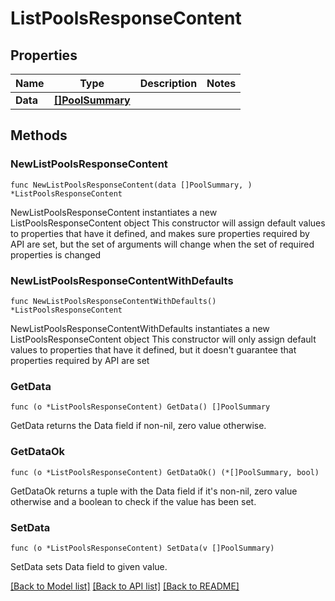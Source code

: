 # ListPoolsResponseContent

## Properties

Name | Type | Description | Notes
------------ | ------------- | ------------- | -------------
**Data** | [**[]PoolSummary**](PoolSummary.md) |  | 

## Methods

### NewListPoolsResponseContent

`func NewListPoolsResponseContent(data []PoolSummary, ) *ListPoolsResponseContent`

NewListPoolsResponseContent instantiates a new ListPoolsResponseContent object
This constructor will assign default values to properties that have it defined,
and makes sure properties required by API are set, but the set of arguments
will change when the set of required properties is changed

### NewListPoolsResponseContentWithDefaults

`func NewListPoolsResponseContentWithDefaults() *ListPoolsResponseContent`

NewListPoolsResponseContentWithDefaults instantiates a new ListPoolsResponseContent object
This constructor will only assign default values to properties that have it defined,
but it doesn't guarantee that properties required by API are set

### GetData

`func (o *ListPoolsResponseContent) GetData() []PoolSummary`

GetData returns the Data field if non-nil, zero value otherwise.

### GetDataOk

`func (o *ListPoolsResponseContent) GetDataOk() (*[]PoolSummary, bool)`

GetDataOk returns a tuple with the Data field if it's non-nil, zero value otherwise
and a boolean to check if the value has been set.

### SetData

`func (o *ListPoolsResponseContent) SetData(v []PoolSummary)`

SetData sets Data field to given value.



[[Back to Model list]](../README.md#documentation-for-models) [[Back to API list]](../README.md#documentation-for-api-endpoints) [[Back to README]](../README.md)


